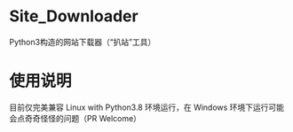 # Site_Downloader
Python3构造的网站下载器（“扒站”工具）
# 使用说明
目前仅完美兼容 Linux with Python3.8 环境运行，在 Windows 环境下运行可能会点奇奇怪怪的问题（PR Welcome）
